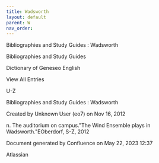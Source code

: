 ```yaml
---
title: Wadsworth
layout: default
parent: W
nav_order:
---
```


Bibliographies and Study Guides : Wadsworth

Bibliographies and Study Guides

Dictionary of Geneseo English

View All Entries

U-Z

Bibliographies and Study Guides : Wadsworth

Created by  Unknown User (eo7) on Nov 16, 2012

n. The auditorium on campus.&quot;The Wind Ensemble plays in Wadsworth.&quot;EOberdorf, S-Z, 2012

Document generated by Confluence on May 22, 2023 12:37

Atlassian
